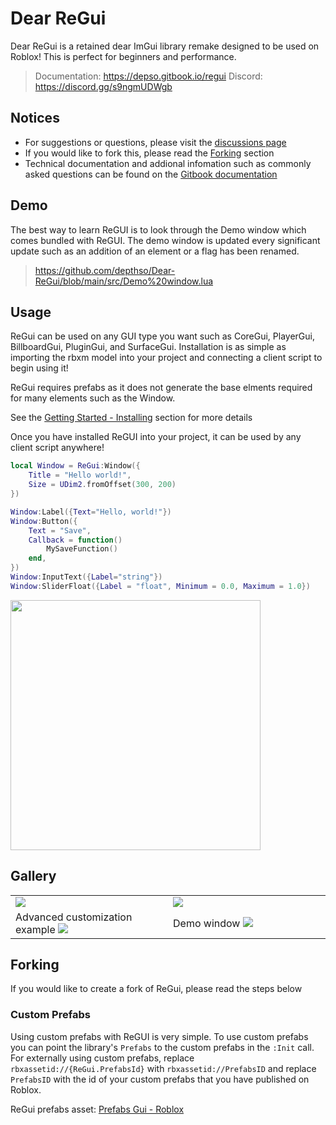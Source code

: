 # Dear ReGui
Dear ReGui is a retained dear ImGui library remake designed to be used on Roblox!
This is perfect for beginners and performance.

<!-- > Demo place: https://www.roblox.com/games/136436665525145/ReGui-Demo \ -->
> Documentation: https://depso.gitbook.io/regui
> Discord: https://discord.gg/s9ngmUDWgb

## Notices
- For suggestions or questions, please visit the [discussions page](https://github.com/depthso/Dear-ReGui/discussions)
- If you would like to fork this, please read the [Forking](#forking) section
- Technical documentation and addional infomation such as commonly asked questions can be found on the [Gitbook documentation](https://depso.gitbook.io/regui)

## Demo
The best way to learn ReGUI is to look through the Demo window which comes bundled with ReGUI.
The demo window is updated every significant update such as an addition of an element or a flag has been renamed.

> https://github.com/depthso/Dear-ReGui/blob/main/src/Demo%20window.lua

## Usage
ReGui can be used on any GUI type you want such as CoreGui, PlayerGui, BillboardGui, PluginGui, and SurfaceGui.
Installation is as simple as importing the rbxm model into your project and connecting a client script to begin using it!

ReGui requires prefabs as it does not generate the base elments required for many elements such as the Window.

See the [Getting Started - Installing](https://depso.gitbook.io/regui/getting-started/installing) section for more details

Once you have installed ReGUI into your project, it can be used by any client script anywhere!
```lua
local Window = ReGui:Window({
	Title = "Hello world!",
	Size = UDim2.fromOffset(300, 200)
})

Window:Label({Text="Hello, world!"})
Window:Button({
	Text = "Save",
	Callback = function()
		MySaveFunction()
	end,
})
Window:InputText({Label="string"})
Window:SliderFloat({Label = "float", Minimum = 0.0, Maximum = 1.0})
```

<img src="https://github.com/user-attachments/assets/9181571f-39c3-42bc-8677-3a433c92e6e3" width="400px">

## Gallery
<table>
	<tr>
		<td width="50%">
			<img src="https://github.com/user-attachments/assets/a2f7c6bd-17fa-460a-b6d4-c033720cce3a">
		</td>
  		<td width="50%">
			<img src="https://github.com/user-attachments/assets/08cff202-d6b9-4b26-b54d-454a93566202">
		</td>
	</tr>
	<tr>
		<td>
			Advanced customization example
			<img src="https://github.com/user-attachments/assets/c2e9be5d-819b-4620-9a0f-b99f42e21886">
		</td>
		<td>
			Demo window  
			<img src="https://github.com/user-attachments/assets/f1324da5-81c2-41f1-bc51-73b381592c97">
		</td>
	</tr>
</table>

## Forking
If you would like to create a fork of ReGui, please read the steps below

<!-- ### Custom module
If you are going to edit the module and publish it, please create a copy of the [Prefabs](https://create.roblox.com/store/asset/71968920594655) 
as the module will quickly become outdated and cause issues with the Prefabs. Currently you only need to download a copy of the `main.lua` file -->

### Custom Prefabs
Using custom prefabs with ReGUI is very simple. 
To use custom prefabs you can point the library's `Prefabs` to the custom prefabs in the `:Init` call. For externally using custom prefabs, replace `rbxassetid://{ReGui.PrefabsId}` with `rbxassetid://PrefabsID` and replace `PrefabsID` with the id of your custom prefabs that you have published on Roblox.

ReGui prefabs asset: [Prefabs Gui - Roblox](https://create.roblox.com/store/asset/71968920594655)
